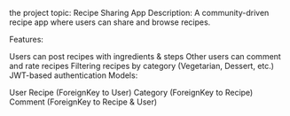 the project topic: Recipe Sharing App 
Description: A community-driven recipe app where users can share and browse recipes.

Features:

Users can post recipes with ingredients & steps
Other users can comment and rate recipes
Filtering recipes by category (Vegetarian, Dessert, etc.)
JWT-based authentication
Models:

User
Recipe (ForeignKey to User)
Category (ForeignKey to Recipe)
Comment (ForeignKey to Recipe & User)
